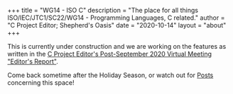 +++
title = "WG14 - ISO C"
description = "The place for all things ISO/IEC/JTC1/SC22/WG14 - Programming Languages, C related."
author = "C Project Editor; Shepherd's Oasis"
date = "2020-10-14"
layout = "about"
+++

This is currently under construction and we are working on the features as written in the [C Project Editor's Post-September 2020 Virtual Meeting "Editor's Report"](http://www.open-std.org/jtc1/sc22/wg14/www/docs/n2574.htm).

Come back sometime after the Holiday Season, or watch out for [Posts](/posts) concerning this space!
